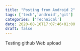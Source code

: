 ```yaml
---
title: "Posting from Android 2"
tags: ['tech','android','git']
categories: ['Technical']
date: 2020-08-10T17:07:46+01:00
draft: false
---
```


Testing github Web upload 
